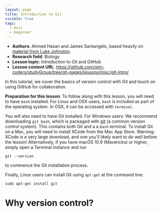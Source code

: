 ```yaml
---
layout: page
title: Introduction to Git
visible: true
tags:
  - misc
  - beginner
---
```


 - **Authors**: Ahmed Hasan and James Santangelo, based heavily on [material from Luke Johnston](https://github.com/UofTCoders/studyGroup/blob/gh-pages/lessons/git/intro/lesson.md). 
 - **Research field**: Biology
 - **Lesson topic**: Introduction to Git and GitHub
 - **Lesson content URL**: <https://github.com/utm-coders/studyGroup/tree/gh-pages/lessons/misc/git-intro/>

In this tutorial, we cover the basics of version control with Git and touch on using GitHub for collaboration.


**Preparation for this lesson**: To follow along with this lesson, you will
need to have `bash` installed. For Linux and OSX users, `bash` is included as
part of the operating system. In OSX, it can be accessed with `terminal`.

You will also need to have Git installed. For Windows users: We recommend
downloading `git bash`, which is packaged with [git](https://git-scm.com/) (a
common version control system).  This contains both Git and a a `bash`
terminal. To install Git on a Mac, you will need to install XCode from the Mac
App Store. Warning: XCode is a very large download, and one you'll likely want
to do well before the lesson!  Alternatively, if you have macOS 10.9
(Mavericks) or higher, simply open a Terminal instance and run

```
git --version
```

to commence the Git installation process. 

Finally, Linux users can install Git using `apt-get` at the command line:

```
sudo apt-get install git
```

# Why version control?


